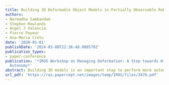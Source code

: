 ```yaml
---
title: Building 3D Deformable Object Models in Partially Observable Robotic Environments
authors:
- Narmadha Sambandam
- Stephen Rowlands
- Angel J Valencia
- Pierre Payeur
- Ana-Maria Cretu
date: '2020-01-01'
publishDate: '2024-03-08T22:36:48.080570Z'
publication_types:
- paper-conference
publication: '*IROS Workshop on Managing Deformation: A Step towards Higher Robot
  Autonomy*'
abstract: Building 3D models is an important step to perform more autonomous and dexterous manipulation on deformable objects. Current techniques for modeling deformable objects are inﬂexible and suffer from discrepancies with actual behaviors when assumptions on their material are not properly fulﬁlled, or when objects can only be observed from limited viewpoints. Deformable object models require close integration between computer vision, deep learning and robotics. In this work, a framework for modeling 3D deformable objects from multi-view images is presented to support robotic manipulation.
url_pdf: 'https://ras.papercept.net/images/temp/IROS/files/3476.pdf'
---
```

